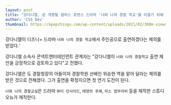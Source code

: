 ```yaml
---
layout: post
title: "강다니엘, 곧 개봉될 캠퍼스 로맨스 드라마 '너와 나의 경찰 학교'를 이끌기 위해 대화하다"
author: 'CSS Dev'
thumbnail: https://kpopchingu.com/wp-content/uploads/2021/02/300m-views-68-890x512.png
---
```



강다니엘이 디즈니+ 드라마 `너와 나의 경찰 학교`에서 주인공으로 출연하겠다는 제의를 받았다.‘

강다니엘 소속사 콘넥트엔터테인먼트 관계자는 "강다니엘이 `너와 나의 경찰학교` 출연 제안을 긍정적으로 검토하고 있다"고 전했다.

강다니엘은 도 경찰청장의 아들이자 경찰학원 선배인 위승현 역을 맡아 달라는 제의를 받은 것으로 전해졌다. 그가 출연을 확정지으면 첫 연기 도전이 된다.

`너와 나의 경찰교실`은 드라마 `뷰티 인사이드`, `태양의 후예`, `미스 함무라비` 등을 제작한 스튜디오뉴가 제작한다.